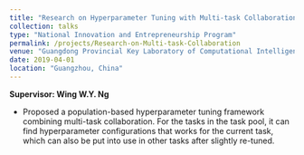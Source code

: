 ```yaml
---
title: "Research on Hyperparameter Tuning with Multi-task Collaboration"
collection: talks
type: "National Innovation and Entrepreneurship Program"
permalink: /projects/Research-on-Multi-task-Collaboration
venue: "Guangdong Provincial Key Laboratory of Computational Intelligence"
date: 2019-04-01
location: "Guangzhou, China"
---
```


**Supervisor: Wing W.Y. Ng**

* Proposed a population-based hyperparameter tuning framework combining multi-task collaboration. For the tasks in the task pool, it can find hyperparameter configurations that works for the current task, which can also be put into use in other tasks after slightly re-tuned.
